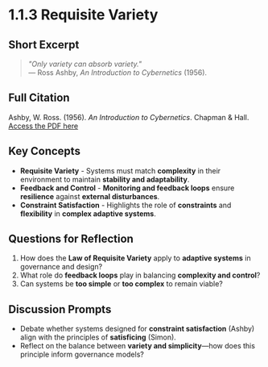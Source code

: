 # 1.1.3 Requisite Variety

## Short Excerpt
> *"Only variety can absorb variety."*  
> — Ross Ashby, *An Introduction to Cybernetics* (1956).

## Full Citation
Ashby, W. Ross. (1956). *An Introduction to Cybernetics*. Chapman & Hall.  
[Access the PDF here](https://dn790007.ca.archive.org/0/items/introductiontocy00ashb/introductiontocy00ashb.pdf)  

## Key Concepts
- **Requisite Variety** - Systems must match **complexity** in their environment to maintain **stability and adaptability**.  
- **Feedback and Control** - **Monitoring and feedback loops** ensure **resilience** against **external disturbances**.  
- **Constraint Satisfaction** - Highlights the role of **constraints** and **flexibility** in **complex adaptive systems**.  

## Questions for Reflection
1. How does the **Law of Requisite Variety** apply to **adaptive systems** in governance and design?  
2. What role do **feedback loops** play in balancing **complexity and control**?  
3. Can systems be **too simple** or **too complex** to remain viable?  

## Discussion Prompts
- Debate whether systems designed for **constraint satisfaction** (Ashby) align with the principles of **satisficing** (Simon).  
- Reflect on the balance between **variety and simplicity**—how does this principle inform governance models?  
